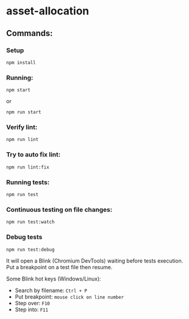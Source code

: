 # asset-allocation

## Commands:

### Setup
```
npm install
```

### Running:
```
npm start
```
or
```
npm run start
```


### Verify lint:
```
npm run lint
```

### Try to auto fix lint:
```
npm run lint:fix
```

### Running tests:
```
npm run test
```

### Continuous testing on file changes:
```
npm run test:watch
```

### Debug tests
```
npm run test:debug
```
It will open a Blink (Chromium DevTools) waiting before tests execution.  
Put a breakpoint on a test file then resume.

Some Blink hot keys (Windows/Linux):
* Search by filename: `Ctrl + P`
* Put breakpoint: `mouse click on line number`
* Step over: `F10`
* Step into: `F11`
